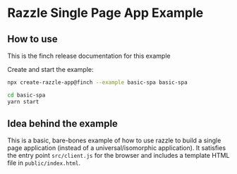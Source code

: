 # Razzle Single Page App Example

## How to use

<!-- START install generated instructions please keep comment here to allow auto update -->
<!-- DON'T EDIT THIS SECTION, INSTEAD RE-RUN yarn update-examples TO UPDATE -->
This is the finch release documentation for this example

Create and start the example:

```bash
npx create-razzle-app@finch --example basic-spa basic-spa

cd basic-spa
yarn start
```
<!-- END install generated instructions please keep comment here to allow auto update -->

## Idea behind the example

This is a basic, bare-bones example of how to use razzle to build a single page application (instead of a universal/isomorphic application). It satisfies the entry point `src/client.js` for the browser and includes a template HTML file in `public/index.html`.

